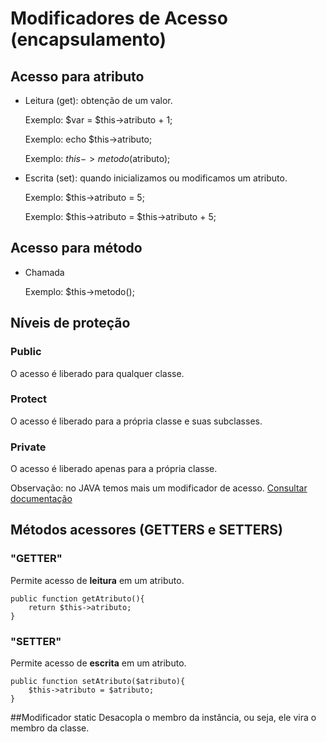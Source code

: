 # Modificadores de Acesso (encapsulamento)

## Acesso para atributo

* Leitura (get): obtenção de um valor. 

    Exemplo: $var = $this->atributo + 1;
    
    Exemplo: echo $this->atributo;
    
    Exemplo: $this->metodo($atributo);
    
* Escrita (set): quando inicializamos ou modificamos um atributo.

    Exemplo: $this->atributo = 5;
    
    Exemplo: $this->atributo = $this->atributo + 5;

## Acesso para método

* Chamada

    Exemplo: $this->metodo();

## Níveis de proteção

### Public
O acesso é liberado para qualquer classe.
### Protect
O acesso é liberado para a própria classe e suas subclasses.
### Private
O acesso é liberado apenas para a própria classe.

Observação: no JAVA temos mais um modificador de acesso. [Consultar documentação](https://docs.oracle.com/javase/tutorial/java/javaOO/accesscontrol.html)

## Métodos acessores (GETTERS e SETTERS)

### "GETTER"
Permite acesso de **leitura** em um atributo.

``` 
public function getAtributo(){
    return $this->atributo;
}
```

### "SETTER"
Permite acesso de **escrita** em um atributo.

``` 
public function setAtributo($atributo){
    $this->atributo = $atributo;
}
```

##Modificador static
Desacopla o membro da instância, ou seja, ele vira o membro da classe.